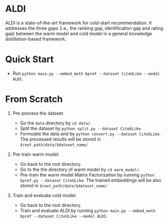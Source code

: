 # ALDI
ALDI is a state-of-the-art framework for cold-start recommendation. It addresses the three gaps (i.e., the ranking gap, identification gap and rating gap) between the warm model and cold model in a general knowledge distillation-based framework.

# Quick Start
- Run `python main.py --embed_meth bprmf --dataset CiteULike --model ALDI`.

# From Scratch
1. Pre-process the dataset
    - Go the `data` directory by `cd data/`.
    - Split the dataset by `python split.py --dataset CiteULike`.
    - Formulate the data and by `python convert.py --dataset CiteULike`. The processed results will be stored in `$root_path/data/$dataset_name/`

2. Pre-train warm model.
    - Go back to the root directory. 
    - Go to the the directory of warm model by `cd warm_model/`.
    - Pre-train the warm model Matrix Factorization by running `python bprmf.py --dataset CiteULike`. The trained embeddings will be also stored in `$root_path/data/$dataset_name/`

3. Train and evaluate cold model.
    - Go back to the root directory.
    - Train and evaluate ALDI by running `python main.py --embed_meth bprmf --dataset CiteULike --model ALDI`. 
